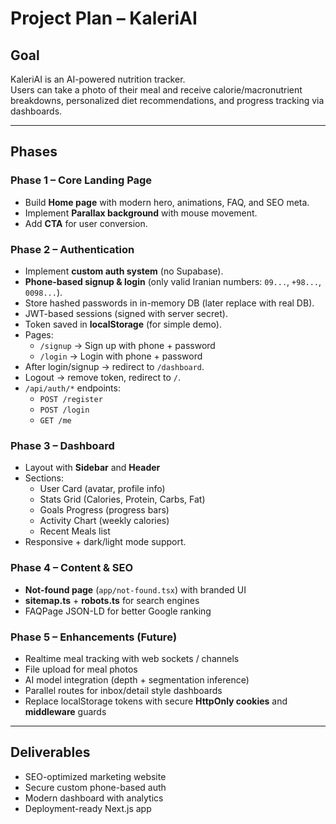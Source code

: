 # Project Plan – KaleriAI

## Goal
KaleriAI is an AI-powered nutrition tracker.  
Users can take a photo of their meal and receive calorie/macronutrient breakdowns, personalized diet recommendations, and progress tracking via dashboards.

---

## Phases

### Phase 1 – Core Landing Page
- Build **Home page** with modern hero, animations, FAQ, and SEO meta.  
- Implement **Parallax background** with mouse movement.  
- Add **CTA** for user conversion.

### Phase 2 – Authentication
- Implement **custom auth system** (no Supabase).  
- **Phone-based signup & login** (only valid Iranian numbers: `09...`, `+98...`, `0098...`).  
- Store hashed passwords in in-memory DB (later replace with real DB).  
- JWT-based sessions (signed with server secret).  
- Token saved in **localStorage** (for simple demo).  
- Pages:  
  - `/signup` → Sign up with phone + password  
  - `/login` → Login with phone + password  
- After login/signup → redirect to `/dashboard`.  
- Logout → remove token, redirect to `/`.  
- `/api/auth/*` endpoints:  
  - `POST /register`  
  - `POST /login`  
  - `GET /me`

### Phase 3 – Dashboard
- Layout with **Sidebar** and **Header**  
- Sections:  
  - User Card (avatar, profile info)  
  - Stats Grid (Calories, Protein, Carbs, Fat)  
  - Goals Progress (progress bars)  
  - Activity Chart (weekly calories)  
  - Recent Meals list  
- Responsive + dark/light mode support.

### Phase 4 – Content & SEO
- **Not-found page** (`app/not-found.tsx`) with branded UI  
- **sitemap.ts** + **robots.ts** for search engines  
- FAQPage JSON-LD for better Google ranking

### Phase 5 – Enhancements (Future)
- Realtime meal tracking with web sockets / channels  
- File upload for meal photos  
- AI model integration (depth + segmentation inference)  
- Parallel routes for inbox/detail style dashboards  
- Replace localStorage tokens with secure **HttpOnly cookies** and **middleware** guards

---

## Deliverables
- SEO-optimized marketing website  
- Secure custom phone-based auth  
- Modern dashboard with analytics  
- Deployment-ready Next.js app
